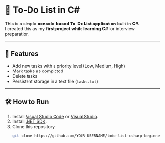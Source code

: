 # 📝 To-Do List in C# 

This is a simple **console-based To-Do List application** built in **C#**.  
I created this as my **first project while learning C#** for interview preparation.

---

## 🚀 Features
- Add new tasks with a priority level (Low, Medium, High)
- Mark tasks as completed
- Delete tasks
- Persistent storage in a text file (`tasks.txt`)

---

## 🛠 How to Run
1. Install [Visual Studio Code](https://code.visualstudio.com/) or [Visual Studio](https://visualstudio.microsoft.com/).
2. Install [.NET SDK](https://dotnet.microsoft.com/en-us/download).
3. Clone this repository:
   ```bash
   git clone https://github.com/YOUR-USERNAME/todo-list-csharp-beginner.git
